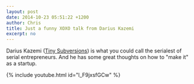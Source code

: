 ```yaml
---
layout: post
date: 2014-10-23 05:51:22 +1200
author: Chris
title: Just a funny XOXO talk from Darius Kazemi
excerpt: no
---
```


Darius Kazemi ([Tiny Subversions](http://tinysubversions.com)) is what you could call the serialest of serial entrepreneurs. And he has some great thoughts on how to "make it" as a startup. 

{% include youtube.html id="l_F9jxsfGCw" %}